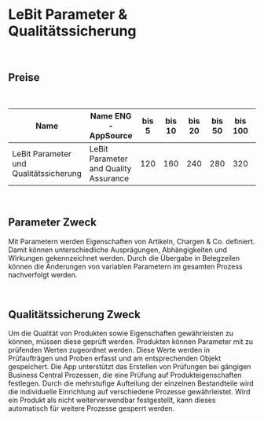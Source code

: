 # LeBit Parameter & Qualitätssicherung

<br>

## Preise

<br>

| Name                                    | Name ENG -AppSource               | bis 5 | bis 10 | bis 20 | bis 50 | bis 100 | Über 100 |
|-----------------------------------------|-----------------------------------|-------|--------|--------|--------|---------|----------|
| LeBit Parameter und Qualitätssicherung  | LeBit Parameter and Quality Assurance | 120 | 160    | 240    | 280    | 320     | 400      |

<br>

## Parameter Zweck

Mit Parametern werden Eigenschaften von Artikeln, Chargen & Co. definiert. Damit können unterschiedliche Ausprägungen, Abhängigkeiten und Wirkungen gekennzeichnet werden. Durch die Übergabe in Belegzeilen können die Änderungen von variablen Parametern im gesamten Prozess nachverfolgt werden.

<br>

## Qualitätssicherung Zweck

Um die Qualität von Produkten sowie Eigenschaften gewährleisten zu können, müssen diese geprüft werden. Produkten können Parameter mit zu prüfenden Werten zugeordnet werden. Diese Werte werden in Prüfaufträgen und Proben erfasst und am entsprechenden Objekt gespeichert. Die App unterstützt das Erstellen von Prüfungen bei gängigen Business Central Prozessen, die eine Prüfung auf Produkteigenschaften festlegen. Durch die mehrstufige Aufteilung der einzelnen Bestandteile wird die individuelle Einrichtung auf verschiedene Prozesse gewährleistet. Wird ein Produkt als nicht weiterverwendbar festgestellt, kann dieses automatisch für weitere Prozesse gesperrt werden.